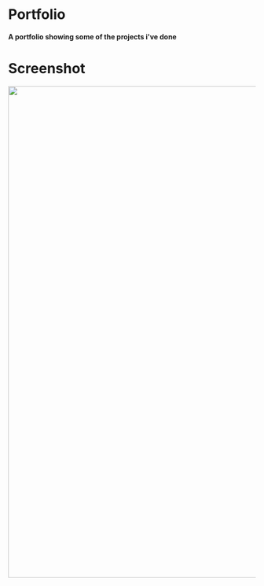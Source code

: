 # Portfolio

#### A portfolio showing some of the projects i've done

# Screenshot

<img src="https://github.com/kamauvick/image/blob/master/shot.png?raw=true" width="1000">
